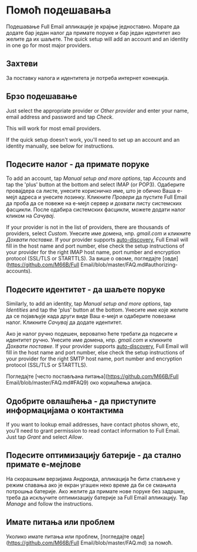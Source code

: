 # Помоћ подешавања

Подешавање Full Email апликације је крајње једноставно. Морате да додате бар један налог да примате поруке и бар један идентитет ако желите да их шаљете. The quick setup will add an account and an identity in one go for most major providers.

## Захтеви

За поставку налога и идентитета је потреба интернет конекција.

## Брзо подешавање

Just select the appropriate provider or *Other provider* and enter your name, email address and password and tap *Check*.

This will work for most email providers.

If the quick setup doesn't work, you'll need to set up an account and an identity manually, see below for instructions.

## Подесите налог - да примате поруке

To add an account, tap *Manual setup and more options*, tap *Accounts* and tap the 'plus' button at the bottom and select IMAP (or POP3). Одаберите провајдера са листе, унесите корисничко име, што је обично Ваша е-мејл адреса и унесите лозинку. Кликните *Провери* да пустите Full Email да проба да се повеже на е-мејл сервер и дохвати листу системских фасцикли. После одабира системских фасцикли, можете додати налог кликом на *Сачувај*.

If your provider is not in the list of providers, there are thousands of providers, select *Custom*. Унесите име домена, нпр. *gmail.com* и кликните *Дохвати поставке*. If your provider supports [auto-discovery](https://tools.ietf.org/html/rfc6186), Full Email will fill in the host name and port number, else check the setup instructions of your provider for the right IMAP host name, port number and encryption protocol (SSL/TLS or STARTTLS). За више о овоме, погледајте [овде](https://github.com/M66B/Full Email/blob/master/FAQ.md#authorizing-accounts).

## Подесите идентитет - да шаљете поруке

Similarly, to add an identity, tap *Manual setup and more options*, tap *Identities* and tap the 'plus' button at the bottom. Унесите име које желите да се појављује када други виде Ваш е-мејл и одаберите повезани налог. Кликните *Сачувај* да додате идентитет.

Ако је налог ручно подешен, вероватно ћете требати да подесите и идентитет ручно. Унесите име домена, нпр. *gmail.com* и кликните *Дохвати поставке*. If your provider supports [auto-discovery](https://tools.ietf.org/html/rfc6186), Full Email will fill in the host name and port number, else check the setup instructions of your provider for the right SMTP host name, port number and encryption protocol (SSL/TLS or STARTTLS).

Погледајте [често постављана питања](https://github.com/M66B/Full Email/blob/master/FAQ.md#FAQ9) око коришћења алијаса.

## Одобрите овлашћења - да приступите информацијама о контактима

If you want to lookup email addresses, have contact photos shown, etc, you'll need to grant permission to read contact information to Full Email. Just tap *Grant* and select *Allow*.

## Подесите оптимизацију батерије - да стално примате е-мејлове

На скорашњим верзијама Андроида, апликација ће бити стављене у режим спавања ако је екран угашен неко време да би се смањила потрошња батерије. Ако желите да примате нове поруке без задршке, треба да искључите оптимизацију батерије за Full Email апликацију. Tap *Manage* and follow the instructions.

## Имате питања или проблем

Уколико имате питања или проблем, [погледајте овде](https://github.com/M66B/Full Email/blob/master/FAQ.md) за помоћ.